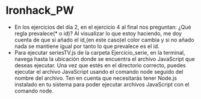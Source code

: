 # Ironhack_PW
- En los ejercicios del dia 2, en el ejercicio 4 al final nos preguntan:
  ¿Qué regla prevalece(* o id)?
  Al visualizar lo que estoy haciendo, me doy cuenta de que si añado el id,(en este caso)el color cambia y si no añado nada se mantiene igual por tanto lo que prevalece es el id.
- Para ejecutar seriesTV.js de la carpeta Ejercicio_serie, en la terminal, navega hasta la ubicación donde se
  encuentra el archivo JavaScript que deseas ejecutar. Una vez que estés en el directorio correcto, puedes ejecutar el archivo JavaScript usando el comando node seguido del nombre del archivo.
  Ten en cuenta que necesitarás tener Node.js instalado en tu sistema para poder ejecutar archivos JavaScript con el comando node.